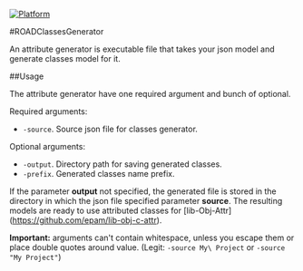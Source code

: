 [![Platform](https://cocoapod-badges.herokuapp.com/p/libObjCAttr/badge.png)](https://github.com/epam/road-ios-framework/) 

#ROADClassesGenerator

An attribute generator is executable file that takes your json model and generate classes model for it.

##Usage

The attribute generator have one required argument and bunch of optional.

Required arguments:

* `-source`.  Source json file for classes generator.

Optional arguments:

* `-output`. Directory path for saving generated classes.
* `-prefix`. Generated classes name prefix.

If the parameter **output** not specified, the generated file is stored in the directory in which the json file specified parameter **source**.
The resulting models are ready to use attributed classes for [lib-Obj-Attr] (https://github.com/epam/lib-obj-c-attr).

**Important:** arguments can't contain whitespace, unless you escape them or place double quotes around value. (Legit: `-source My\ Project` or `-source "My Project"`)
